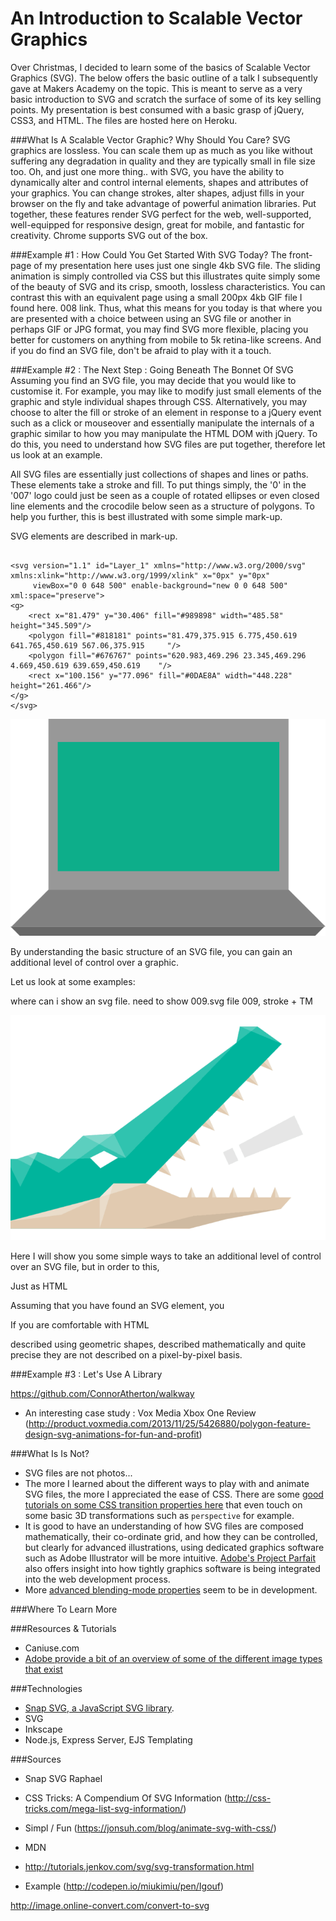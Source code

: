 An Introduction to Scalable Vector Graphics
===========================================

Over Christmas, I decided to learn some of the basics of Scalable Vector Graphics (SVG).  The below offers the basic outline of a talk I subsequently gave at Makers Academy on the topic.  This is meant to serve as a very basic introduction to SVG and scratch the surface of some of its key selling points.  My presentation is best consumed with a basic grasp of jQuery, CSS3, and HTML.  The files are hosted here on Heroku.

###What Is A Scalable Vector Graphic?  Why Should You Care?
SVG graphics are lossless.  You can scale them up as much as you like without suffering any degradation in quality and they are typically small in file size too.  Oh, and just one more thing.. with SVG, you have the ability to dynamically alter and control internal elements, shapes and attributes of your graphics.  You can change strokes, alter shapes, adjust fills in your browser on the fly and take advantage of powerful animation libraries.  Put together, these features render SVG perfect for the web, well-supported, well-equipped for responsive design, great for mobile, and fantastic for creativity.  Chrome supports SVG out of the box.

###Example #1 : How Could You Get Started With SVG Today?
The front-page of my presentation here uses just one single 4kb SVG file.  The sliding animation is simply controlled via CSS but this illustrates quite simply some of the beauty of SVG and its crisp, smooth, lossless characteristics.  You can contrast this with an equivalent page using a small 200px 4kb GIF file I found here.  008 link.  Thus, what this means for you today is that where you are presented with a choice between using an SVG file or another in perhaps GIF or JPG format, you may find SVG more flexible, placing you better for customers on anything from mobile to 5k retina-like screens.  And if you do find an SVG file, don't be afraid to play with it a touch.

###Example #2 : The Next Step : Going Beneath The Bonnet Of SVG 
Assuming you find an SVG file, you may decide that you would like to customise it.  For example, you may like to modify just small elements of the graphic and style individual shapes through CSS.  Alternatively, you may choose to alter the fill or stroke of an element in response to a jQuery event such as a click or mouseover and essentially manipulate the internals of a graphic similar to how you may manipulate the HTML DOM with jQuery.  To do this, you need to understand how SVG files are put together, therefore let us look at an example.  

All SVG files are essentially just collections of shapes and lines or paths.  These elements take a stroke and fill.  To put things simply, the '0' in the '007' logo could just be seen as a couple of rotated ellipses or even closed line elements and the crocodile below seen as a structure of polygons.  To help you further, this is best illustrated with some simple mark-up.   

SVG elements are described in mark-up.


```

<svg version="1.1" id="Layer_1" xmlns="http://www.w3.org/2000/svg" xmlns:xlink="http://www.w3.org/1999/xlink" x="0px" y="0px"
	 viewBox="0 0 648 500" enable-background="new 0 0 648 500" xml:space="preserve">
<g>
	<rect x="81.479" y="30.406" fill="#989898" width="485.58" height="345.509"/>
	<polygon fill="#818181" points="81.479,375.915 6.775,450.619 641.765,450.619 567.06,375.915 	"/>
	<polygon fill="#676767" points="620.983,469.296 23.345,469.296 4.669,450.619 639.659,450.619 	"/>
	<rect x="100.156" y="77.096" fill="#0DAE8A" width="448.228" height="261.466"/>
</g>
</svg>

```

![Computer](https://github.com/benhutchinson/SVG/blob/master/public/img/computer.png)


By understanding the basic structure of an SVG file, you can gain an additional level of control over a graphic.   

Let us look at some examples:

where can i show an svg file.
need to show 009.svg file
009, stroke + TM

![SVG Snap Logo](https://github.com/benhutchinson/SVG/blob/master/public/img/crocodile.png)



Here I will show you some simple ways to take an additional level of control over an SVG file, but in order to this,

Just as HTML

Assuming that you have found an SVG element, you 

If you are comfortable with HTML 

described using geometric shapes, described mathematically and quite precise
they are not described on a pixel-by-pixel basis.



###Example #3 : Let's Use A Library



https://github.com/ConnorAtherton/walkway

- An interesting case study : Vox Media Xbox One Review (http://product.voxmedia.com/2013/11/25/5426880/polygon-feature-design-svg-animations-for-fun-and-profit)








###What Is Is Not?
- SVG files are not photos...
- The more I learned about the different ways to play with and animate SVG files, the more I appreciated the ease of CSS.  There are some [good tutorials on some CSS transition properties here](http://www.atozcss.com/episodes/) that even touch on some basic 3D transformations such as ```perspective``` for example.
- It is good to have an understanding of how SVG files are composed mathematically, their co-ordinate grid, and how they can be controlled, but clearly for advanced illustrations, using dedicated graphics software such as Adobe Illustrator will be more intuitive.  [Adobe's Project Parfait](http://www.adobe.com/uk/creativecloud/extract.html) also offers insight into how tightly graphics software is being integrated into the web development process.
- More [advanced blending-mode properties](http://webplatform.adobe.com/) seem to be in development.

###Where To Learn More

###Resources & Tutorials
- Caniuse.com
- [Adobe provide a bit of an overview of some of the different image types that exist](https://helpx.adobe.com/illustrator/how-to/illustrator-bitmap-vs-vector.html)



###Technologies

- [Snap SVG, a JavaScript SVG library](http://snapsvg.io).
- SVG
- Inkscape
- Node.js, Express Server, EJS Templating

###Sources
- Snap SVG Raphael
- CSS Tricks: A Compendium Of SVG Information (http://css-tricks.com/mega-list-svg-information/)

- Simpl / Fun (https://jonsuh.com/blog/animate-svg-with-css/)
- MDN
- http://tutorials.jenkov.com/svg/svg-transformation.html
- Example (http://codepen.io/miukimiu/pen/Igouf)

http://image.online-convert.com/convert-to-svg

